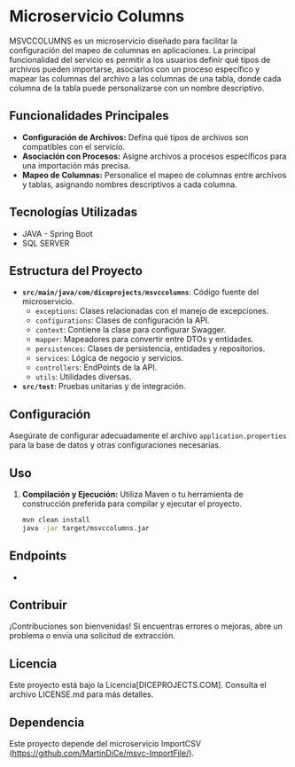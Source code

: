 # Microservicio Columns

MSVCCOLUMNS es un microservicio diseñado para facilitar la configuración del mapeo de columnas en aplicaciones. La principal funcionalidad del servicio es permitir a los usuarios definir qué tipos de archivos pueden importarse, asociarlos con un proceso específico y mapear las columnas del archivo a las columnas de una tabla, donde cada columna de la tabla puede personalizarse con un nombre descriptivo.

## Funcionalidades Principales

- **Configuración de Archivos:** Defina qué tipos de archivos son compatibles con el servicio.
- **Asociación con Procesos:** Asigne archivos a procesos específicos para una importación más precisa.
- **Mapeo de Columnas:** Personalice el mapeo de columnas entre archivos y tablas, asignando nombres descriptivos a cada columna.

## Tecnologías Utilizadas

- JAVA - Spring Boot
- SQL SERVER

## Estructura del Proyecto

- **`src/main/java/com/diceprojects/msvccolumns`**: Código fuente del microservicio.
    - `exceptions`: Clases relacionadas con el manejo de excepciones.
    - `configurations`: Clases de configuración la API.
    - `context`: Contiene la clase para configurar Swagger.
    - `mapper`: Mapeadores para convertir entre DTOs y entidades.
    - `persistences`: Clases de persistencia, entidades y repositorios.
    - `services`: Lógica de negocio y servicios.
    - `controllers`: EndPoints de la API.
    - `utils`: Utilidades diversas.
- **`src/test`**: Pruebas unitarias y de integración.

## Configuración

Asegúrate de configurar adecuadamente el archivo `application.properties` para la base de datos y otras configuraciones necesarias.

## Uso

1. **Compilación y Ejecución:** Utiliza Maven o tu herramienta de construcción preferida para compilar y ejecutar el proyecto.
   ```bash
   mvn clean install
   java -jar target/msvccolumns.jar

## Endpoints

- [HOST]:[PORT]/doc/swagger-ui/index.html

## Contribuir

¡Contribuciones son bienvenidas! Si encuentras errores o mejoras, abre un problema o envía una solicitud de extracción.

## Licencia

Este proyecto está bajo la Licencia[DICEPROJECTS.COM]. Consulta el archivo LICENSE.md para más detalles.

## Dependencia

Este proyecto depende del microservicio ImportCSV (https://github.com/MartinDiCe/msvc-ImportFile/).
